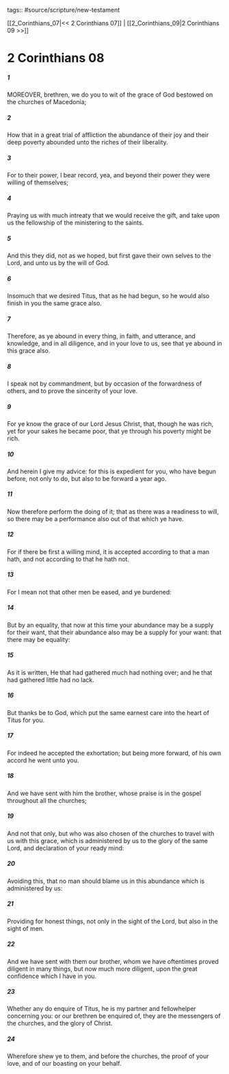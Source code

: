 tags:: #source/scripture/new-testament

[[2_Corinthians_07|<< 2 Corinthians 07]] | [[2_Corinthians_09|2 Corinthians 09 >>]]

# 2 Corinthians 08

##### 1

MOREOVER, brethren, we do you to wit of the grace of God bestowed on the churches of Macedonia;

##### 2

How that in a great trial of affliction the abundance of their joy and their deep poverty abounded unto the riches of their liberality.

##### 3

For to their power, I bear record, yea, and beyond their power they were willing of themselves;

##### 4

Praying us with much intreaty that we would receive the gift, and take upon us the fellowship of the ministering to the saints.

##### 5

And this they did, not as we hoped, but first gave their own selves to the Lord, and unto us by the will of God.

##### 6

Insomuch that we desired Titus, that as he had begun, so he would also finish in you the same grace also.

##### 7

Therefore, as ye abound in every thing, in faith, and utterance, and knowledge, and in all diligence, and in your love to us, see that ye abound in this grace also.

##### 8

I speak not by commandment, but by occasion of the forwardness of others, and to prove the sincerity of your love.

##### 9

For ye know the grace of our Lord Jesus Christ, that, though he was rich, yet for your sakes he became poor, that ye through his poverty might be rich.

##### 10

And herein I give my advice: for this is expedient for you, who have begun before, not only to do, but also to be forward a year ago.

##### 11

Now therefore perform the doing of it; that as there was a readiness to will, so there may be a performance also out of that which ye have.

##### 12

For if there be first a willing mind, it is accepted according to that a man hath, and not according to that he hath not.

##### 13

For I mean not that other men be eased, and ye burdened:

##### 14

But by an equality, that now at this time your abundance may be a supply for their want, that their abundance also may be a supply for your want: that there may be equality:

##### 15

As it is written, He that had gathered much had nothing over; and he that had gathered little had no lack.

##### 16

But thanks be to God, which put the same earnest care into the heart of Titus for you.

##### 17

For indeed he accepted the exhortation; but being more forward, of his own accord he went unto you.

##### 18

And we have sent with him the brother, whose praise is in the gospel throughout all the churches;

##### 19

And not that only, but who was also chosen of the churches to travel with us with this grace, which is administered by us to the glory of the same Lord, and declaration of your ready mind:

##### 20

Avoiding this, that no man should blame us in this abundance which is administered by us:

##### 21

Providing for honest things, not only in the sight of the Lord, but also in the sight of men.

##### 22

And we have sent with them our brother, whom we have oftentimes proved diligent in many things, but now much more diligent, upon the great confidence which I have in you.

##### 23

Whether any do enquire of Titus, he is my partner and fellowhelper concerning you: or our brethren be enquired of, they are the messengers of the churches, and the glory of Christ.

##### 24

Wherefore shew ye to them, and before the churches, the proof of your love, and of our boasting on your behalf.
